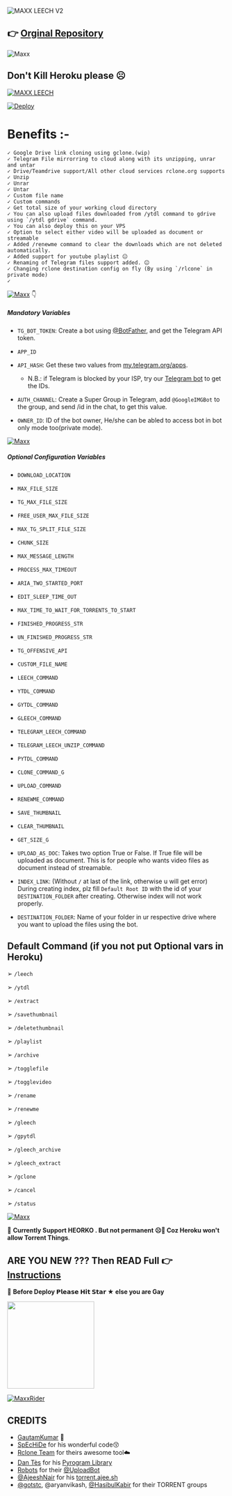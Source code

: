 ![MAXX LEECH V2](https://telegra.ph/file/af8f0596124714a17e4e2.png)

## 👉 [Orginal Repository](https://github.com/gautamajay52/TorrentLeech-Gdrive)

![Maxx](https://telegra.ph/file/d18fa7fa33f26f733adb9.png)

## **Don't Kill Heroku please ☹️**

[![MAXX LEECH](https://telegra.ph/file/29d788a656dd517eafd0a.png)](https://telegram.dog/MaxxBots)

[![Deploy](https://www.herokucdn.com/deploy/button.svg)](https://heroku.com/deploy?template=https://github.com/BC-Maniac/TG-Leech-Bot)

# Benefits :-
    ✓ Google Drive link cloning using gclone.(wip)
    ✓ Telegram File mirrorring to cloud along with its unzipping, unrar and untar
    ✓ Drive/Teamdrive support/All other cloud services rclone.org supports
    ✓ Unzip
    ✓ Unrar
    ✓ Untar
    ✓ Custom file name
    ✓ Custom commands
    ✓ Get total size of your working cloud directory
    ✓ You can also upload files downloaded from /ytdl command to gdrive using `/ytdl gdrive` command.
    ✓ You can also deploy this on your VPS
    ✓ Option to select either video will be uploaded as document or streamable
    ✓ Added /renewme command to clear the downloads which are not deleted automatically.
    ✓ Added support for youtube playlist 😐
    ✓ Renaming of Telegram files support added. 😐
    ✓ Changing rclone destination config on fly (By using `/rlcone` in private mode)
    ✓

[![Maxx](https://telegra.ph/file/f3f3b950c2904756bb201.png)](https://t.me/MaxxRiderz) 👇

##### Mandatory Variables

* `TG_BOT_TOKEN`: Create a bot using [@BotFather](https://telegram.dog/BotFather), and get the Telegram API token.

* `APP_ID`
* `API_HASH`: Get these two values from [my.telegram.org/apps](https://my.telegram.org/apps).
  * N.B.: if Telegram is blocked by your ISP, try our [Telegram bot](https://telegram.dog/UseTGXBot) to get the IDs.

* `AUTH_CHANNEL`: Create a Super Group in Telegram, add `@GoogleIMGBot` to the group, and send /id in the chat, to get this value.

* `OWNER_ID`: ID of the bot owner, He/she can be abled to access bot in bot only mode too(private mode).


[![Maxx](https://telegra.ph/file/7e3a50f29f871defe0bcb.png)](https://t.me/MaxxBots)

##### Optional Configuration Variables

* `DOWNLOAD_LOCATION`

* `MAX_FILE_SIZE`

* `TG_MAX_FILE_SIZE`

* `FREE_USER_MAX_FILE_SIZE`

* `MAX_TG_SPLIT_FILE_SIZE`

* `CHUNK_SIZE`

* `MAX_MESSAGE_LENGTH`

* `PROCESS_MAX_TIMEOUT`

* `ARIA_TWO_STARTED_PORT`

* `EDIT_SLEEP_TIME_OUT`

* `MAX_TIME_TO_WAIT_FOR_TORRENTS_TO_START`

* `FINISHED_PROGRESS_STR`

* `UN_FINISHED_PROGRESS_STR`

* `TG_OFFENSIVE_API`

* `CUSTOM_FILE_NAME`

* `LEECH_COMMAND`

* `YTDL_COMMAND`

* `GYTDL_COMMAND`

* `GLEECH_COMMAND`

* `TELEGRAM_LEECH_COMMAND`

* `TELEGRAM_LEECH_UNZIP_COMMAND`

* `PYTDL_COMMAND`

* `CLONE_COMMAND_G`

* `UPLOAD_COMMAND`

* `RENEWME_COMMAND`

* `SAVE_THUMBNAIL`

* `CLEAR_THUMBNAIL`

* `GET_SIZE_G`

* `UPLOAD_AS_DOC`: Takes two option True or False. If True file will be uploaded as document. This is for people who wants video files as document instead of streamable.

* `INDEX_LINK`: (Without `/` at last of the link, otherwise u will get error) During creating index, plz fill `Default Root ID` with the id of your `DESTINATION_FOLDER` after creating. Otherwise index will not work properly.

* `DESTINATION_FOLDER`: Name of your folder in ur respective drive where you want to upload the files using the bot.


## Default Command (if you not put Optional vars in Heroku)

➢ `/leech`

➢ `/ytdl`

➢ `/extract`

➢ `/savethumbnail`

➢ `/deletethumbnail`

➢ `/playlist`

➢ `/archive`

➢ `/togglefile`

➢ `/togglevideo`

➢ `/rename`

➢ `/renewme`

➢ `/gleech`

➢ `/gpytdl`

➢ `/gleech_archive`

➢ `/gleech_extract`

➢ `/gclone`

➢ `/cancel`

➢ `/status`


[![Maxx](https://telegra.ph/file/3066ec5102c94b8135e09.png)](https://t.me/MaxxBotChat)

🔴 <b> Currently Support HEORKO . But not permanent ☹️🤧 Coz Heroku won't allow Torrent Things</b>.

## ARE YOU NEW ??? Then READ Full 👉 [Instructions](https://GitHub.com/MaxxRider/About-Leech)


🤧 <b> Before Deploy 𝗣𝗹𝗲𝗮𝘀𝗲 𝗛𝗶𝘁 𝗦𝘁𝗮𝗿 ★ else you are Gay</b>


<p><a href="https://github.com/MaxxRider/Leech-Pro/wiki/Deploy-To-Heroku"> <img src=https://img.shields.io/badge/Deploy%20Guide-blueviolet?style=for-the-badge&logo=heroku" width="200"</a></p>


[![MaxxRider](https://telegra.ph/file/aac59f2f35ee73b63019e.png)](https://telegram.dog/MaxxRiderz)

    
## CREDITS

 - [GautamKumar](https://github.com/gautamajay52/TorrentLeech-Gdrive) 😬
 - [SpEcHiDe](https://github.com/SpEcHiDe/PublicLeech) for his wonderful code😚
 - [Rclone Team](https://rclone.org) for theirs awesome tool☁️
 - [Dan Tès](https://telegram.dog/haskell) for his [Pyrogram Library](https://github.com/pyrogram/pyrogram)
 - [Robots](https://telegram.dog/Robots) for their [@UploadBot](https://telegram.dog/UploadBot)
 - [@AjeeshNair](https://telegram.dog/AjeeshNait) for his [torrent.ajee.sh](https://torrent.ajee.sh)
 - [@gotstc](https://telegram.dog/gotstc), @aryanvikash, [@HasibulKabir](https://telegram.dog/HasibulKabir) for their TORRENT groups
